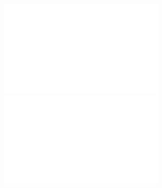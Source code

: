 <div align="center">
  <a href="https://github.com/mtu4172/github-stats">
    <img src="https://github.com/mtu4172/github-stats/blob/master/generated/overview.svg#gh-dark-mode-only" />
    <img src="https://github.com/mtu4172/github-stats/blob/master/generated/languages.svg#gh-dark-mode-only" />
  </a>
</div>
